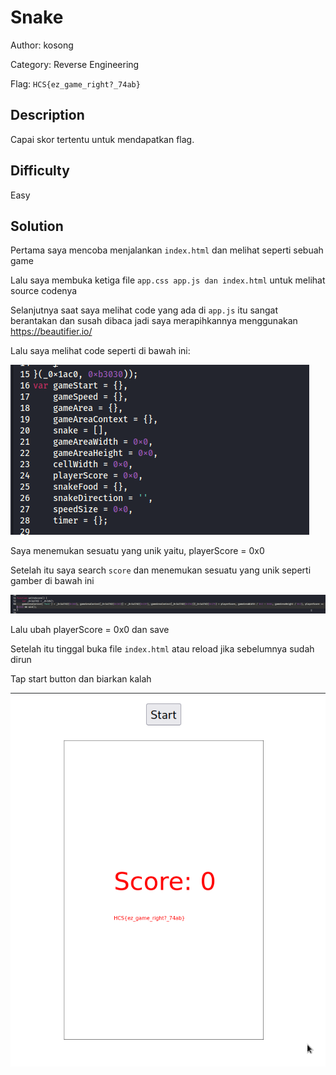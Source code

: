 # Snake

Author: kosong

Category: Reverse Engineering

Flag: `HCS{ez_game_right?_74ab}`

## Description
Capai skor tertentu untuk mendapatkan flag.

## Difficulty
Easy

## Solution

Pertama saya mencoba menjalankan `index.html` dan melihat seperti sebuah game 

Lalu saya membuka ketiga file `app.css app.js dan index.html` untuk melihat source codenya

Selanjutnya saat saya melihat code yang ada di `app.js` itu sangat berantakan dan susah dibaca jadi saya merapihkannya menggunakan https://beautifier.io/

Lalu saya melihat code seperti di bawah ini:

![POC 1](/snake/images/poc1.png)

Saya menemukan sesuatu yang unik yaitu, playerScore = 0x0

Setelah itu saya search `score` dan menemukan sesuatu yang unik seperti gamber di bawah ini

![POC 2](/snake/images/poc2.png)

Lalu ubah playerScore = 0x0 dan save

Setelah itu tinggal buka file `index.html` atau reload jika sebelumnya sudah dirun

Tap start button dan biarkan kalah

![POC 2](/snake/images/poc3.png)

